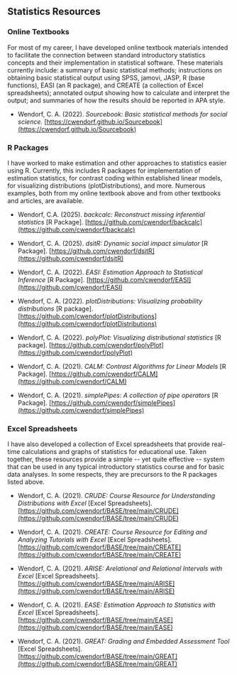 ## Statistics Resources

### Online Textbooks

For most of my career, I have developed online textbook materials intended to facilitate the connection between standard introductory statistics concepts and their implementation in statistical software. These materials currently include: a summary of basic statistical methods; instructions on obtaining basic statistical output using SPSS, jamovi, JASP, R (base functions), EASI (an R package), and CREATE (a collection of Excel spreadsheets); annotated output showing how to calculate and interpret the output; and summaries of how the results should be reported in APA style.

- Wendorf, C. A. (2022). _Sourcebook: Basic statistical methods for social science._ [https://cwendorf.github.io/Sourcebook](https://cwendorf.github.io/Sourcebook)

### R Packages

I have worked to make estimation and other approaches to statistics easier using R. Currently, this includes R packages for implementation of estimation statistics, for contrast coding within established linear models, for visualizing distributions (plotDistributions), and more. Numerous examples, both from my online textbook above and from other textbooks and articles, are available.

- Wendorf, C.A. (2025). _backcalc: Reconstruct missing inferential statistics_ \[R Package\]. [https://github.com/cwendorf/backcalc](https://github.com/cwendorf/backcalc)

- Wendorf, C. A. (2025). _dsitR: Dynamic social impact simulator_ \[R Package\]. [https://github.com/cwendorf/dsitR](https://github.com/cwendorf/dsitR)

- Wendorf, C. A. (2022). _EASI: Estimation Approach to Statistical Inference_ \[R Package\]. [https://github.com/cwendorf/EASI](https://github.com/cwendorf/EASI)

- Wendorf, C. A. (2022). _plotDistributions: Visualizing probability distributions_ \[R package\]. [https://github.com/cwendorf/plotDistributions](https://github.com/cwendorf/plotDistributions)

- Wendorf, C. A. (2022). _polyPlot: Visualizing distributional statistics_ \[R package\]. [https://github.com/cwendorf/polyPlot](https://github.com/cwendorf/polyPlot)

- Wendorf, C. A. (2021). _CALM: Contrast Algorithms for Linear Models_ \[R Package\]. [https://github.com/cwendorf/CALM](https://github.com/cwendorf/CALM)

- Wendorf, C. A. (2021). _simplePipes: A collection of pipe operators_ \[R Package\]. [https://github.com/cwendorf/simplePipes](https://github.com/cwendorf/simplePipes)

### Excel Spreadsheets

I have also developed a collection of Excel spreadsheets that provide real-time calculations and graphs of statistics for educational use. Taken together, these resources provide a simple -- yet quite effective -- system that can be used in any typical introductory statistics course and for basic data analyses. In some respects, they are precursors to the R packages listed above.

- Wendorf, C. A. (2021). _CRUDE: Course Resource for Understanding Distributions with Excel_ \[Excel Spreadsheets\]. [https://github.com/cwendorf/BASE/tree/main/CRUDE](https://github.com/cwendorf/BASE/tree/main/CRUDE)

- Wendorf, C. A. (2021). _CREATE: Course Resource for Editing and Analyzing Tutorials with Excel_ \[Excel Spreadsheets\]. [https://github.com/cwendorf/BASE/tree/main/CREATE](https://github.com/cwendorf/BASE/tree/main/CREATE)

- Wendorf, C. A. (2021). _ARISE: Arelational and Relational Intervals with Excel_ \[Excel Spreadsheets\]. [https://github.com/cwendorf/BASE/tree/main/ARISE](https://github.com/cwendorf/BASE/tree/main/ARISE)

- Wendorf, C. A. (2021). _EASE: Estimation Approach to Statistics with Excel_ \[Excel Spreadsheets\]. [https://github.com/cwendorf/BASE/tree/main/EASE](https://github.com/cwendorf/BASE/tree/main/EASE)

- Wendorf, C. A. (2021). _GREAT: Grading and Embedded Assessment Tool_ \[Excel Spreadsheets\]. [https://github.com/cwendorf/BASE/tree/main/GREAT](https://github.com/cwendorf/BASE/tree/main/GREAT)
